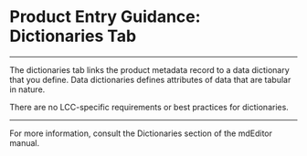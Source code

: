 # Product Entry Guidance: Dictionaries Tab

---

The dictionaries tab links the product metadata record to a data dictionary that you define. Data dictionaries defines attributes of data that are tabular in nature.

There are no LCC-specific requirements or best practices for dictionaries.

---

For more information, consult the Dictionaries section of the mdEditor manual.

